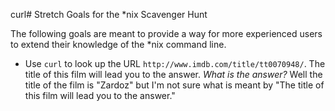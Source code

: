curl# Stretch Goals for the *nix Scavenger Hunt

The following goals are meant to provide a way for more experienced users to
extend their knowledge of the *nix command line.

* Use `curl` to look up the URL `http://www.imdb.com/title/tt0070948/`. The title of this film will lead you to the answer. 
*What is the answer?*
Well the title of the film is "Zardoz" but I'm not sure what is meant by "The title of this film will lead you to
the answer." 